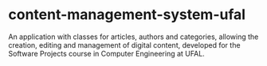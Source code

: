 # content-management-system-ufal
An application with classes for articles, authors and categories, allowing the creation, editing and management of digital content, developed for the Software Projects course in Computer Engineering at UFAL.
